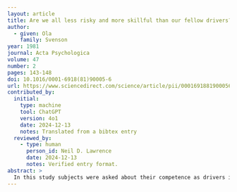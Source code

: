 ```yaml
---
layout: article
title: Are we all less risky and more skillful than our fellow drivers?
author:
  - given: Ola
    family: Svenson
year: 1981
journal: Acta Psychologica
volume: 47
number: 2
pages: 143-148
doi: 10.1016/0001-6918(81)90005-6
url: https://www.sciencedirect.com/science/article/pii/0001691881900056
contributed_by:
  initial:
    type: machine
    tool: ChatGPT
    version: 4o1
    date: 2024-12-13
    notes: Translated from a bibtex entry
  reviewed_by:
    - type: human
      person_id: Neil D. Lawrence
      date: 2024-12-13
      notes: Verified entry format.
abstract: >
  In this study subjects were asked about their competence as drivers in relation to a group of drivers. The results showed that a majority of subjects regarded themselves as more skillful and less risky than the average driver in each group respectively. This result was compared with similar recent findings in other fields. Finally, the consequences for planning and risk taking of seeing oneself as more competent than others were discussed briefly.
---
```

